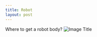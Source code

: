 ```yaml
---
title: Robot
layout: post
---
```

Where to get a robot body?
![Image Title](http://www.dobot.cc/wp-content/uploads/2017/05/zz-p-0.png)
